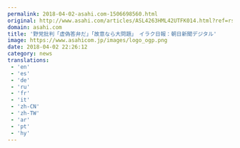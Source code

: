 ```yaml
---
permalink: 2018-04-02-asahi.com-1506698560.html
original: http://www.asahi.com/articles/ASL4263HML42UTFK014.html?ref=rss
domain: asahi.com
title: '野党批判「虚偽答弁だ」「故意なら大問題」　イラク日報：朝日新聞デジタル'
image: https://www.asahicom.jp/images/logo_ogp.png
date: 2018-04-02 22:26:12
category: news
translations: 
 - 'en'
 - 'es'
 - 'de'
 - 'ru'
 - 'fr'
 - 'it'
 - 'zh-CN'
 - 'zh-TW'
 - 'ar'
 - 'pt'
 - 'hy'
---
```


